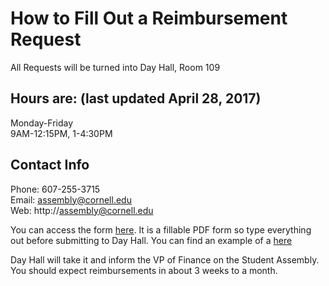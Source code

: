 # How to Fill Out a Reimbursement Request

All Requests will be turned into Day Hall, Room 109
## Hours are: (last updated April 28, 2017)  
Monday-Friday  
9AM-12:15PM, 1-4:30PM  

## Contact Info
Phone: 607-255-3715  
Email: assembly@cornell.edu  
Web: http://assembly@cornell.edu

You can access the form [here](http://assembly.cornell.edu/uploads/Main/20120912_assemblies_reimbursement_request.pdf). It is a fillable PDF form so type everything out before submitting to Day Hall. You can find an example of a [here](example-reimbursement.pdf)

Day Hall will take it and inform the VP of Finance on the Student Assembly. You should expect reimbursements in about 3 weeks to a month.
